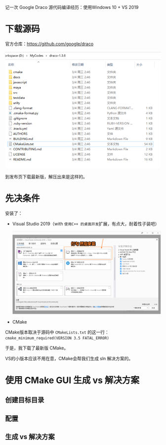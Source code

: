 记一次 Google Draco 源代码编译经历：使用Windows 10 + VS 2019

# 下载源码

官方仓库：https://github.com/google/draco

![image-20200823090057997](attachments/image-20200823090057997.png)

到发布页下载最新版，解压出来是这样的。

# 先决条件

安装了：

- Visual Studio 2019（with `使用C++ 的桌面开发`扩展，有点大，耐着性子装吧）

  ![image-20200823085748329](attachments/image-20200823085748329.png)

- CMake

CMake版本取决于源码中 `CMakeLists.txt` 的这一行：`cmake_minimum_required(VERSION 3.5 FATAL_ERROR)`

于是，我下载了最新版 CMake。

VS的小版本应该不用在意，CMake会帮我们生成 sln 解决方案的。

# 使用 CMake GUI 生成 vs 解决方案

## 创建目标目录



## 配置



## 生成 vs 解决方案